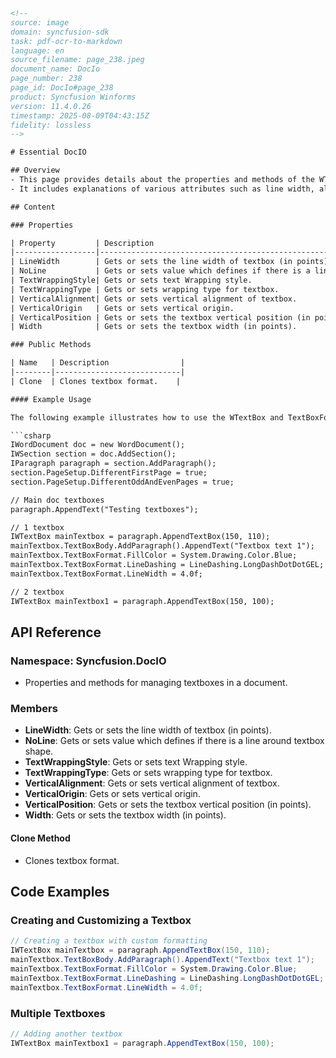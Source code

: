 ```html
<!-- 
source: image
domain: syncfusion-sdk
task: pdf-ocr-to-markdown
language: en
source_filename: page_238.jpeg
document_name: DocIo
page_number: 238
page_id: DocIo#page_238
product: Syncfusion Winforms
version: 11.4.0.26
timestamp: 2025-08-09T04:43:15Z
fidelity: lossless
-->

# Essential DocIO

## Overview
- This page provides details about the properties and methods of the WTextBox class and its associated TextBoxFormat class, which are used for managing textboxes within documents.
- It includes explanations of various attributes such as line width, alignment, and formatting options for textboxes.

## Content

### Properties

| Property         | Description                                                                 |
|------------------|-----------------------------------------------------------------------------|
| LineWidth        | Gets or sets the line width of textbox (in points).                       |
| NoLine           | Gets or sets value which defines if there is a line around textbox shape. |
| TextWrappingStyle| Gets or sets text Wrapping style.                                         |
| TextWrappingType | Gets or sets wrapping type for textbox.                                   |
| VerticalAlignment| Gets or sets vertical alignment of textbox.                               |
| VerticalOrigin   | Gets or sets vertical origin.                                             |
| VerticalPosition | Gets or sets the textbox vertical position (in points).                   |
| Width            | Gets or sets the textbox width (in points).                               |

### Public Methods

| Name   | Description                |
|--------|----------------------------|
| Clone  | Clones textbox format.    |

#### Example Usage

The following example illustrates how to use the WTextBox and TextBoxFormat classes.

```csharp
IWordDocument doc = new WordDocument();
IWSection section = doc.AddSection();
IParagraph paragraph = section.AddParagraph();
section.PageSetup.DifferentFirstPage = true;
section.PageSetup.DifferentOddAndEvenPages = true;

// Main doc textboxes
paragraph.AppendText("Testing textboxes");

// 1 textbox
IWTextBox mainTextbox = paragraph.AppendTextBox(150, 110);
mainTextbox.TextBoxBody.AddParagraph().AppendText("Textbox text 1");
mainTextbox.TextBoxFormat.FillColor = System.Drawing.Color.Blue;
mainTextbox.TextBoxFormat.LineDashing = LineDashing.LongDashDotDotGEL;
mainTextbox.TextBoxFormat.LineWidth = 4.0f;

// 2 textbox
IWTextBox mainTextbox1 = paragraph.AppendTextBox(150, 100);
```

## API Reference

### Namespace: Syncfusion.DocIO
- Properties and methods for managing textboxes in a document.

### Members

- **LineWidth**: Gets or sets the line width of textbox (in points).
- **NoLine**: Gets or sets value which defines if there is a line around textbox shape.
- **TextWrappingStyle**: Gets or sets text Wrapping style.
- **TextWrappingType**: Gets or sets wrapping type for textbox.
- **VerticalAlignment**: Gets or sets vertical alignment of textbox.
- **VerticalOrigin**: Gets or sets vertical origin.
- **VerticalPosition**: Gets or sets the textbox vertical position (in points).
- **Width**: Gets or sets the textbox width (in points).

#### Clone Method
- Clones textbox format.

## Code Examples

### Creating and Customizing a Textbox

```csharp
// Creating a textbox with custom formatting
IWTextBox mainTextbox = paragraph.AppendTextBox(150, 110);
mainTextbox.TextBoxBody.AddParagraph().AppendText("Textbox text 1");
mainTextbox.TextBoxFormat.FillColor = System.Drawing.Color.Blue;
mainTextbox.TextBoxFormat.LineDashing = LineDashing.LongDashDotDotGEL;
mainTextbox.TextBoxFormat.LineWidth = 4.0f;
```

### Multiple Textboxes

```csharp
// Adding another textbox
IWTextBox mainTextbox1 = paragraph.AppendTextBox(150, 100);
```

<!-- tags: [DocIO, WTextBox, TextBoxFormat, textboxes, document formatting, Syncfusion Winforms] keywords: [properties, methods, line width, text wrapping, vertical alignment, textbox management] -->
```